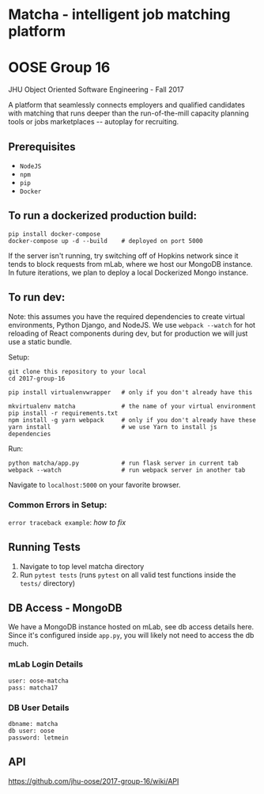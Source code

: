 # Matcha - intelligent job matching platform
# OOSE Group 16
JHU Object Oriented Software Engineering - Fall 2017

A platform that seamlessly connects employers and qualified candidates with matching that runs deeper than the run-of-the-mill capacity planning tools or jobs marketplaces -- autoplay for recruiting.

## Prerequisites

- `NodeJS`
- `npm`
- `pip`
- `Docker`

## To run a dockerized production build:

```
pip install docker-compose
docker-compose up -d --build    # deployed on port 5000
```

If the server isn't running, try switching off of Hopkins network since it tends to block requests from mLab, where we host our MongoDB instance. In future iterations, we plan to deploy a local Dockerized Mongo instance.

## To run dev:

Note: this assumes you have the required dependencies to create virtual environments, Python Django, and NodeJS. We use `webpack --watch` for hot reloading of React components during dev, but for production we will just use a static bundle.

Setup:
```
git clone this repository to your local
cd 2017-group-16

pip install virtualenvwrapper   # only if you don't already have this

mkvirtualenv matcha             # the name of your virtual environment
pip install -r requirements.txt
npm install -g yarn webpack     # only if you don't already have these
yarn install                    # we use Yarn to install js dependencies
```

Run:
```
python matcha/app.py            # run flask server in current tab
webpack --watch                 # run webpack server in another tab
```
Navigate to `localhost:5000` on your favorite browser.


### Common Errors in Setup:
`error traceback example`: _how to fix_

## Running Tests

1. Navigate to top level matcha directory
2. Run `pytest tests` (runs `pytest` on all valid test functions inside the `tests/` directory)

## DB Access - MongoDB

We have a MongoDB instance hosted on mLab, see db access details here. Since it's configured inside `app.py`, you will likely not need to access the db much. 

### mLab Login Details
```
user: oose-matcha
pass: matcha17
```

### DB User Details
```
dbname: matcha
db user: oose
password: letmein
```

## API
https://github.com/jhu-oose/2017-group-16/wiki/API

